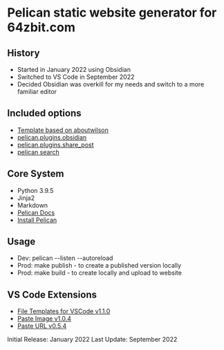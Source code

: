 # Pelican static website generator for 64zbit.com

## History
* Started in January 2022 using Obsidian
* Switched to VS Code in September 2022
* Decided Obsidian was overkill for my needs and switch to a more familiar editor

## Included options
- [Template based on aboutwilson](https://github.com/getpelican/pelican-themes/tree/master/aboutwilson)
- [pelican.plugins.obsidian](https://github.com/jonathan-s/pelican-obsidian)
- [pelican.plugins.share_post](https://github.com/pelican-plugins/share-post)
- [pelican search](https://github.com/pelican-plugins/search)

## Core System
- Python 3.9.5
- Jinja2
- Markdown
- [Pelican Docs](https://docs.getpelican.com/en/latest/quickstart.html)
- [Install Pelican](https://docs.getpelican.com/en/latest/install.html)

## Usage
- Dev: pelican --listen --autoreload
- Prod: make publish - to create a published version locally
- Prod: make build - to create locally and upload to website

## VS Code Extensions
* [File Templates for VSCode v1.1.0](https://marketplace.visualstudio.com/items?itemName=bam.vscode-file-templates)
* [Paste Image v1.0.4](https://marketplace.visualstudio.com/items?itemName=mushan.vscode-paste-image)
* [Paste URL v0.5.4](https://marketplace.visualstudio.com/items?itemName=kukushi.pasteurl)

Initial Release: January 2022 
Last Update: September 2022